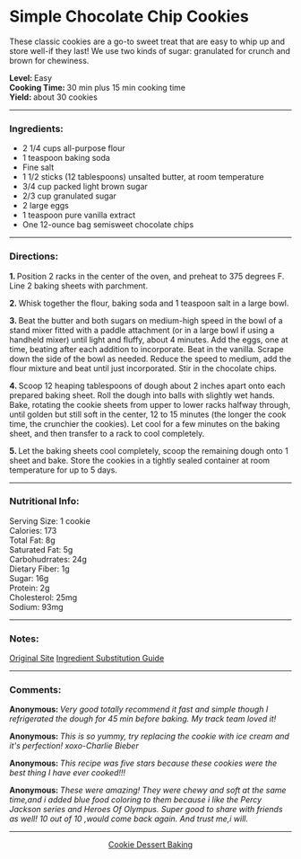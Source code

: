 <h1> Simple Chocolate Chip Cookies </h1> 

These classic cookies are a go-to sweet treat that are easy to whip up and store well-if they last! We use two kinds of sugar: granulated for crunch and brown for chewiness.

<strong> Level: </strong> Easy<br>
<strong> Cooking Time: </strong> 30 min plus 15 min cooking time  <br> 
<strong> Yield: </strong> about 30 cookies<br>


***
<h3> Ingredients: </h3> 

+ 2 1/4 cups all-purpose flour
+ 1 teaspoon baking soda
+ Fine salt
+ 1 1/2 sticks (12 tablespoons) unsalted butter, at room temperature
+ 3/4 cup packed light brown sugar
+ 2/3 cup granulated sugar
+ 2 large eggs
+ 1 teaspoon pure vanilla extract
+ One 12-ounce bag semisweet chocolate chips

***
<h3>  Directions: </h3> 

<strong> 1. </strong> Position 2 racks in the center of the oven, and preheat to 375 degrees F. Line 2 baking sheets with parchment.

<strong> 2. </strong> Whisk together the flour, baking soda and 1 teaspoon salt in a large bowl.

<strong> 3. </strong> Beat the butter and both sugars on medium-high speed in the bowl of a stand mixer fitted with a paddle attachment (or in a large bowl if using a handheld mixer) until light and fluffy, about 4 minutes. Add the eggs, one at time, beating after each addition to incorporate. Beat in the vanilla. Scrape down the side of the bowl as needed. Reduce the speed to medium, add the flour mixture and beat until just incorporated. Stir in the chocolate chips.

<strong> 4. </strong> Scoop 12 heaping tablespoons of dough about 2 inches apart onto each prepared baking sheet. Roll the dough into balls with slightly wet hands. Bake, rotating the cookie sheets from upper to lower racks halfway through, until golden but still soft in the center, 12 to 15 minutes (the longer the cook time, the crunchier the cookies). Let cool for a few minutes on the baking sheet, and then transfer to a rack to cool completely.

<strong> 5. </strong> Let the baking sheets cool completely, scoop the remaining dough onto 1 sheet and bake. Store the cookies in a tightly sealed container at room temperature for up to 5 days.

***
<h3>  Nutritional Info: </h3> 

Serving Size: 1 cookie<br>
Calories: 173<br>
Total Fat: 8g<br>
Saturated Fat: 5g<br>
Carbohudrrates: 24g<br>
Dietary Fiber: 1g<br>
Sugar: 16g<br>
Protein: 2g<br>
Cholesterol: 25mg<br>
Sodium: 93mg<br>
  
***
<h3>  Notes: </h3> 

<a href="https://www.foodnetwork.com/recipes/food-network-kitchen/simple-chocolate-chip-cookies-3362917">Original Site<a/>
[Ingredient Substitution Guide](https://www.foodnetwork.com/recipes/ingredient-substitution-guide)


***
<h3>  Comments: </h3> 
  
<strong> Anonymous: </strong> <em> Very good totally recommend it fast and simple though I refrigerated the dough for 45 min before baking. My track team loved it! </em> 
  
<strong> Anonymous: </strong> <em> This is so yummy, try replacing the cookie with ice cream and it's perfection! xoxo-Charlie Bieber </em>
 
<strong> Anonymous: </strong> <em> This recipe was five stars because these cookies were the best thing I have ever cooked!!! </em>

<strong> Anonymous: </strong> <em> These were amazing! They were chewy and soft at the same time,and i added blue food coloring to them because i like the Percy Jackson series and Heroes Of Olympus. Super good to share with friends as well!
10 out of 10 ,would come back again. And trust me,i will. </em>
  
***
<div align="center">
  <a href="https://www.foodnetwork.com/topics/chocolate-cookie"> Cookie </a>
  <a href="https://www.foodnetwork.com/recipes/photos/easy-dessert-recipes"> Dessert </a>
  <a href="https://www.foodnetwork.com/topics/baking"> Baking </a>
<div>
